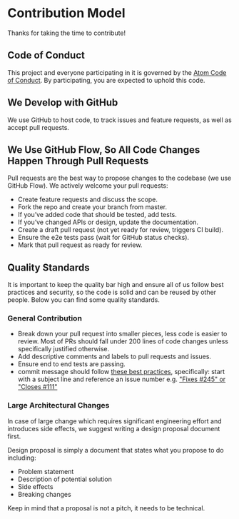 # Contribution Model

Thanks for taking the time to contribute!

## Code of Conduct

This project and everyone participating in it is governed by the [Atom Code of Conduct](CODE_OF_CONDUCT.md). By participating, you are expected to uphold this code. 

## We Develop with GitHub
We use GitHub to host code, to track issues and feature requests, as well as accept pull requests.

## We Use GitHub Flow, So All Code Changes Happen Through Pull Requests
Pull requests are the best way to propose changes to the codebase (we use GitHub Flow). We actively welcome your pull requests:

- Create feature requests and discuss the scope.
- Fork the repo and create your branch from master.
- If you’ve added code that should be tested, add tests.
- If you’ve changed APIs or design, update the documentation.
- Create a draft pull request (not yet ready for review, triggers CI build).
- Ensure the e2e tests pass (wait for GitHub status checks).
- Mark that pull request as ready for review.

## Quality Standards
It is important to keep the quality bar high and ensure all of us follow best practices and security, so the code is solid and can be reused by other people. Below you can find some quality standards.

### General Contribution

- Break down your pull request into smaller pieces, less code is easier to review. Most of PRs should fall under 200 lines of code changes unless specifically justified otherwise.
- Add descriptive comments and labels to pull requests and issues.
- Ensure end to end tests are passing.
- commit message should follow [these best practices](https://chris.beams.io/posts/git-commit/), specifically: start with a subject line and reference an issue number e.g. ["Fixes #245" or "Closes #111"](https://help.github.com/articles/closing-issues-using-keywords/)

### Large Architectural Changes
In case of large change which requires significant engineering effort and introduces side effects, we suggest writing a design proposal document first.

Design proposal is simply a document that states what you propose to do including:

- Problem statement
- Description of potential solution
- Side effects
- Breaking changes

Keep in mind that a proposal is not a pitch, it needs to be technical.
